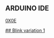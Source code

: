## ARDUINO IDE

[0X0E](https://www.arduino.cc/en/software)

[## Blink variation 1](https://github.com/JuLiA1o1/J25programming/blob/main/Arduino/Blink-variation-01.ino)
